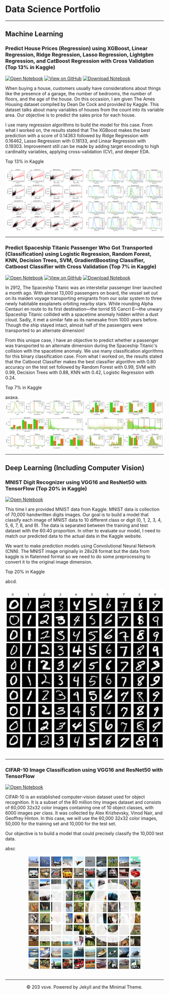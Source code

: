 # Data Science Portfolio
---
## Machine Learning

### Predict House Prices (Regression) using XGBoost, Linear Regression, Ridge Regression, Lasso Regression, Lightgbm Regression, and CatBoost Regression with Cross Validation (Top 13% in Kaggle)

[![Open Notebook](https://img.shields.io/badge/Jupyter-Open_Notebook-green?logo=Jupyter)](html3/houseprice.html)
[![View on GitHub](https://img.shields.io/badge/GitHub-View_on_GitHub-green?logo=GitHub)](https://github.com/rifqiazhari/rifqiazhari.github.io/blob/main/python/houseprice.ipynb)
[![Download Notebook](https://img.shields.io/badge/Download%20Notebook-8A2BE2)](python/houseprice.ipynb)

When buying a house, customers usually have considerations about things like the presence of a garage, the number of bedrooms, the number of floors, and the age of the house. On this occasion, I am given The Ames Housing dataset compiled by Dean De Cock and provided by Kaggle. This dataset talks about many variables of houses from the count into its variable area. Our objective is to predict the sales price for each house.

I use many regression algorithms to build the model for this case. From what I worked on, the results stated that The XGBoost makes the best prediction with a score of 0.14363 followed by Ridge Regression with 0.16462, Lasso Regression with 0.18133, and Linear Regression with 0.19303. Improvement still can be made by adding target encoding to high cardinality variables, applying cross-validation (CV), and deeper EDA.

Top 13% in Kaggle

<center><img src="images/regression.jpg"/></center>

---
### Predict Spaceship Titanic Passenger Who Got Transported (Classification) using Logistic Regression, Random Forest, KNN, Decision Trees, SVM, GradientBoosting Classifier, Catboost Classifier with Cross Validation (Top 7% in Kaggle)

[![Open Notebook](https://img.shields.io/badge/Jupyter-Open_Notebook-green?logo=Jupyter)](html3/spaceship.html)
[![View on GitHub](https://img.shields.io/badge/GitHub-View_on_GitHub-green?logo=GitHub)](https://github.com/rifqiazhari/rifqiazhari.github.io/blob/main/python/spaceship.ipynb)
[![Download Notebook](https://img.shields.io/badge/Download%20Notebook-8A2BE2)](python/spaceship.ipynb)

In 2912, The Spaceship Titanic was an interstellar passenger liner launched a month ago. With almost 13,000 passengers on board, the vessel set out on its maiden voyage transporting emigrants from our solar system to three newly habitable exoplanets orbiting nearby stars. While rounding Alpha Centauri en route to its first destination—the torrid 55 Cancri E—the unwary Spaceship Titanic collided with a spacetime anomaly hidden within a dust cloud. Sadly, it met a similar fate as its namesake from 1000 years before. Though the ship stayed intact, almost half of the passengers were transported to an alternate dimension!

From this unique case, I have an objective to predict whether a passenger was transported to an alternate dimension during the Spaceship Titanic's collision with the spacetime anomaly. We use many classification algorithms for this binary classification case. From what I worked on, the results stated that the Catboost Classifier makes the best classifier algorithm with 0.80 accuracy on the test set followed by Random Forest with 0.99, SVM with 0.99, Decision Trees with 0.88, KNN with 0.42, Logistic Regression with 0.24.

Top 7% in Kaggle

<div style="text-align: justify">axaxa.</div>

<center><img src="images/classification.jpg"/></center>

---

## Deep Learning (Including Computer Vision)

### MNIST Digit Recognizer using VGG16 and ResNet50 with TensorFlow (Top 20% in Kaggle)

[![Open Notebook](https://img.shields.io/badge/Jupyter-Open_Notebook-blue?logo=Jupyter)](https://github.com/rifqiazhari/rifqiazhari.github.io/blob/main/html/cifar10final.html)

This time I are provided MNIST data from Kaggle. MNIST data is collection of 70,000 handwritten digits images. Our goal is to build a model that classify each image of MNIST data to 10 different class or digit (0, 1, 2, 3, 4, 5, 6, 7, 8, and 9). The data is separated between the training and test dataset with the 60:40 proportion. In other to evaluate our model, I need to match our predicted data to the actual data in the Kaggle website.

We want to make prediction models using Convolutional Neural Network (CNN). The MNIST image originally in 28x28 format but the data from kaggle is in flatenned format so we need to do some preprocessing to convert it to the original image dimension.

Top 20% in Kaggle

<div style="text-align: justify">abcd.</div>
<br>
<center><img src="images/mnist.png"/></center>
<br>

---
### CIFAR-10 Image Classification using VGG16 and ResNet50 with TensorFlow

[![Open Notebook](https://img.shields.io/badge/Jupyter-Open_Notebook-green?logo=Jupyter)](html3/cifar10final.html)

CIFAR-10  is an established computer-vision dataset used for object recognition. It is a subset of the 80 million tiny images dataset and consists of 60,000 32x32 color images containing one of 10 object classes, with 6000 images per class. It was collected by Alex Krizhevsky, Vinod Nair, and Geoffrey Hinton. In this case, we will use the 60,000 32x32 color images, 50,000 for the training set and 10,000 for the test set.

Our objective is to build a model that could precisely classify the 10,000 test data. 

<div style="text-align: justify">absc</div>
<br>
<center><img src="images/cifar10.png"/></center>
<br>

---
<center>© 203 vsve. Powered by Jekyll and the Minimal Theme.</center>

